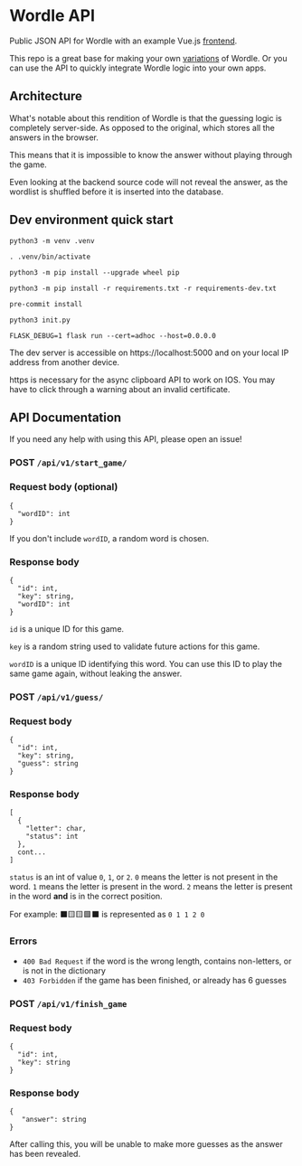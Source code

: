 # Wordle API
Public JSON API for Wordle with an example Vue.js [frontend](https://word.digitalnook.net).

This repo is a great base for making your own [variations](https://github.com/momonala/nerdle) of Wordle.
Or you can use the API to quickly integrate Wordle logic into your own apps.


## Architecture
What's notable about this rendition of Wordle is that the guessing logic is completely server-side. As opposed to the original, which stores all the answers in the browser.

This means that it is impossible to know the answer without playing through the game.

Even looking at the backend source code will not reveal the answer, as the wordlist is shuffled before it is inserted into the database.

## Dev environment quick start
`python3 -m venv .venv`

`. .venv/bin/activate`

`python3 -m pip install --upgrade wheel pip`

`python3 -m pip install -r requirements.txt -r requirements-dev.txt`

`pre-commit install`

`python3 init.py`

`FLASK_DEBUG=1 flask run --cert=adhoc --host=0.0.0.0`

The dev server is accessible on https://localhost:5000 and on your local IP address from another device.

https is necessary for the async clipboard API to work on IOS.
You may have to click through a warning about an invalid certificate.


## API Documentation
If you need any help with using this API, please open an issue!

### POST `/api/v1/start_game/`
### Request body (optional)
```
{
  "wordID": int
}
```
If you don't include `wordID`, a random word is chosen.

### Response body
```
{
  "id": int,
  "key": string,
  "wordID": int
}
```
`id` is a unique ID for this game.

`key` is a random string used to validate future actions for this game.

`wordID` is a unique ID identifying this word. You can use this ID to play the same game again, without leaking the answer.

### POST `/api/v1/guess/`
### Request body
```
{
  "id": int,
  "key": string,
  "guess": string
}
```

### Response body
```
[
  {
    "letter": char,
    "status": int
  },
  cont...
]
```
`status` is an int of value `0`, `1`, or `2`. `0` means the letter is not present in the word. `1` means the letter is present in the word. `2` means the letter is present in the word **and** is in the correct position.

For example: ⬛🟨🟨🟩⬛ is represented as `0 1 1 2 0`

### Errors
- `400 Bad Request` if the word is the wrong length, contains non-letters, or is not in the dictionary
- `403 Forbidden` if the game has been finished, or already has 6 guesses


### POST `/api/v1/finish_game`
### Request body
```
{
  "id": int,
  "key": string
}
```

### Response body
```
{
   "answer": string
}
```
After calling this, you will be unable to make more guesses as the answer has been revealed.
